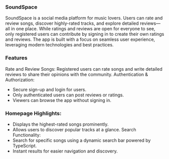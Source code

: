 ### SoundSpace
SoundSpace is a social media platform for music lovers. Users can rate and review songs, discover highly-rated tracks, and explore detailed reviews—all in one place. While ratings and reviews are open for everyone to see, only registered users can contribute by signing in to create their own ratings and reviews. The app is built with a focus on seamless user experience, leveraging modern technologies and best practices.

### Features
Rate and Review Songs: Registered users can rate songs and write detailed reviews to share their opinions with the community.
Authentication & Authorization:
* Secure sign-up and login for users.
*  Only authenticated users can post reviews or ratings.
*  Viewers can browse the app without signing in.
### Homepage Highlights:
- Displays the highest-rated songs prominently.
- Allows users to discover popular tracks at a glance.
Search Functionality:
- Search for specific songs using a dynamic search bar powered by TypeScript.
- Instant results for easier navigation and discovery.

